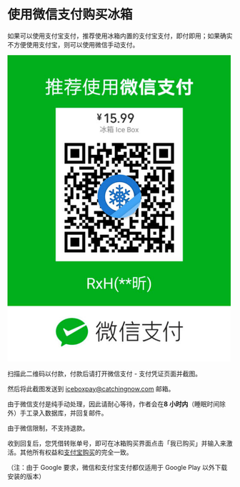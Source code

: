 # 使用微信支付购买冰箱

如果可以使用支付宝支付，推荐使用冰箱内置的支付宝支付，即付即用；如果确实不方便使用支付宝，则可以使用微信手动支付。

<img src="/wechatpay.jpg?raw=true" width="500">

扫描此二维码以付款，付款后请打开微信支付 - 支付凭证页面并截图。

然后将此截图发送到 <iceboxpay@catchingnow.com> 邮箱。

由于微信支付是纯手动处理，因此请耐心等待，作者会在**8 小时内**（睡眠时间除外）手工录入数据库，并回复邮件。

由于微信限制，不支持退款。

收到回复后，您凭借转账单号，即可在冰箱购买界面点击「我已购买」并输入来激活。其他所有权益和[支付宝购买](https://github.com/heruoxin/Ice-Box-Docs/blob/master/%E8%BD%AF%E4%BB%B6%E8%B4%AD%E4%B9%B0%E8%AF%B4%E6%98%8E.md)的完全一致。

（注：由于 Google 要求，微信和支付宝支付都仅适用于 Google Play 以外下载安装的版本）
